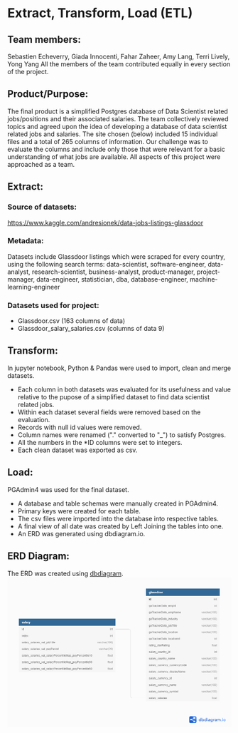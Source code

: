 # Extract, Transform, Load (ETL)

## Team members:
Sebastien Echeverry, Giada Innocenti, Fahar Zaheer, Amy Lang, Terri Lively, Yong Yang
All the members of the team contributed equally in every section of the project.

## Product/Purpose:
The final product is a simplified Postgres database of Data Scientist related jobs/positions and their associated salaries. The team collectively reviewed topics and agreed upon the idea of developing a database of data scientist related jobs and salaries. The site chosen (below) included 15 individual files and a total of 265 columns of information. Our challenge was to evaluate the columns and include only those that were relevant for a basic understanding of what jobs are available. All aspects of this project were approached as a team.

## Extract:

### Source of datasets: 
https://www.kaggle.com/andresionek/data-jobs-listings-glassdoor

### Metadata:
Datasets include Glassdoor listings which were scraped for every country, using the following search terms: data-scientist, software-engineer, data-analyst, research-scientist, business-analyst, product-manager, project-manager, data-engineer, statistician, dba, database-engineer, machine-learning-engineer

### Datasets used for project:
* 	Glassdoor.csv (163 columns of data)
* 	Glassdoor_salary_salaries.csv (columns of data 9)

## Transform:
In jupyter notebook, Python & Pandas were used to import, clean and merge datasets.
*	Each column in both datasets was evaluated for its usefulness and value relative to the pupose of a simplified dataset to find data scientist related jobs. 
*	Within each dataset several fields were removed based on the evaluation.
*	Records with null id values were removed.
* 	Column names were renamed ("." converted to "_") to satisfy Postgres.
* 	All the numbers in the \*ID columns were set to integers.
*	Each clean dataset was exported as csv.

## Load:
PGAdmin4 was used for the final dataset. 
*	A database and table schemas were manually created in PGAdmin4.
*	Primary keys were created for each table.
*	The csv files were imported into the database into respective tables.
*	A final view of all date was created by Left Joining the tables into one.
*	An ERD was generated using dbdiagram.io.

## ERD Diagram:
The ERD was created using [dbdiagram](https://dbdiagram.io/home). \
![ERD](https://github.com/giadainnocenti/ETL_DataScience/blob/main/ERD/ETL_project%20(1).png)


